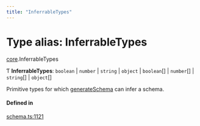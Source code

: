 ```yaml
---
title: "InferrableTypes"
---
```

# Type alias: InferrableTypes

[core](../modules/core.md).InferrableTypes

Ƭ **InferrableTypes**: `boolean` \| `number` \| `string` \| `object` \| `boolean`[] \| `number`[] \| `string`[] \| `object`[]

Primitive types for which [generateSchema](../functions/core.generateSchema.md) can infer a schema.

#### Defined in

[schema.ts:1121](https://github.com/coda/packs-sdk/blob/main/schema.ts#L1121)
